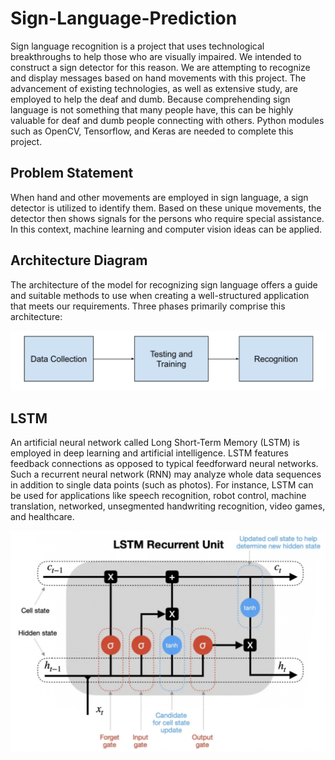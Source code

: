 # Sign-Language-Prediction

Sign language recognition is a project that uses technological breakthroughs to help those who are visually impaired. We intended to construct a sign detector for this reason. We are attempting to recognize and display messages based on hand movements with this project. The advancement of existing technologies, as well as extensive study, are employed to help the deaf and dumb. Because comprehending sign language is not something that many people have, this can be highly valuable for deaf and dumb people connecting with others. Python modules such as OpenCV, Tensorflow, and Keras are needed to complete this project.

## Problem Statement
When hand and other movements are employed in sign language, a sign detector is utilized to identify them. Based on these unique movements, the detector then shows signals for the persons who require special assistance. In this context, machine learning and computer vision ideas can be applied.

## Architecture Diagram
The architecture of the model for recognizing sign language offers a guide and suitable methods to use when creating a well-structured application that meets our requirements. Three phases primarily comprise this architecture:

![alt text](images/Architecture.png)

## LSTM
An artificial neural network called Long Short-Term Memory (LSTM) is employed in deep learning and artificial intelligence. LSTM features feedback connections as opposed to typical feedforward neural networks. Such a recurrent neural network (RNN) may analyze whole data sequences in addition to single data points (such as photos). For instance, LSTM can be used for applications like speech recognition, robot control, machine translation, networked, unsegmented handwriting recognition, video games, and healthcare.

![alt text](images/LSTM.png)
